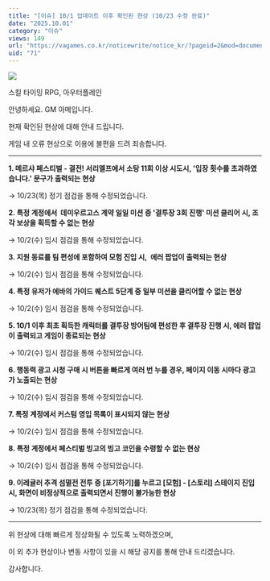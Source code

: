 ```yaml
---
title: "[이슈] 10/1 업데이트 이후 확인된 현상 (10/23 수정 완료)"
date: "2025.10.01"
category: "이슈"
views: 149
url: "https://vagames.co.kr/noticewrite/notice_kr/?pageid=2&mod=document&uid=71"
uid: "71"
---
```


![](/images/news/live/kr/71-6dea16fd.webp)

스킬 타이밍 RPG, 아우터플레인

안녕하세요. GM 아메입니다.

  

현재 확인된 현상에 대해 안내 드립니다.

게임 내 오류 현상으로 이용에 불편을 드려 죄송합니다.

* * *

**1\. 메르샤 페스티벌 - 결전! 서리엘프에서 소탕 11회 이상 시도시, '입장 횟수를 초과하였습니다.' 문구가 출력되는 현상**

→ 10/23(목) 정기 점검을 통해 수정되었습니다.

**2\. 특정 계정에서  데미우르고스 계약 일일 미션 중 '결투장 3회 진행' 미션 클리어 시, 조각 보상을 획득할 수 없는 현상**

→ 10/2(수) 임시 점검을 통해 수정되었습니다.

**3\. 지원 동료를 팀 편성에 포함하여 모험 진입 시,  에러 팝업이 출력되는 현상**

→ 10/2(수) 임시 점검을 통해 수정되었습니다.

**4\. 특정 유저가 에바의 가이드 퀘스트 5단계 중 일부 미션을 클리어할 수 없는 현상**

→ 10/2(수) 임시 점검을 통해 수정되었습니다.

**5\. 10/1 이후 최초 획득한 캐릭터를 결투장 방어팀에 편성한 후 결투장 진행 시, 에러 팝업이 출력되고 게임이 종료되는 현상**

→ 10/2(수) 임시 점검을 통해 수정되었습니다.

**6\. 행동력 광고 시청 구매 시 버튼을 빠르게 여러 번 누를 경우, 페이지 이동 시마다 광고가 노출되는 현상**

→ 10/2(수) 임시 점검을 통해 수정되었습니다.

**7\. 특정 계정에서 커스텀 영입 목록이 표시되지 않는 현상**

→ 10/2(수) 임시 점검을 통해 수정되었습니다.

**8\. 특정 계정에서 페스티벌 빙고의 빙고 코인을 수령할 수 없는 현상**

→ 10/2(수) 임시 점검을 통해 수정되었습니다.

  

**9\. 이레귤러 추격 섬멸전 전투 중 \[포기하기\]를 누르고 \[모험\] - \[스토리\] 스테이지 진입 시, 화면이 비정상적으로 출력되면서 진행이 불가능한 현상**

→ 10/23(목) 정기 점검을 통해 수정되었습니다.

* * *

위 현상에 대해 빠르게 정상화될 수 있도록 노력하겠으며,

이 외 추가 현상이나 변동 사항이 있을 시 해당 공지를 통해 안내 드리겠습니다.

감사합니다.